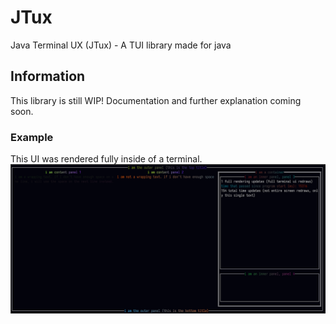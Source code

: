 # JTux
Java Terminal UX (JTux) - A TUI library made for java

## Information
This library is still WIP! Documentation and further explanation coming soon.

### Example
This UI was rendered fully inside of a terminal.
![](./example.png)

